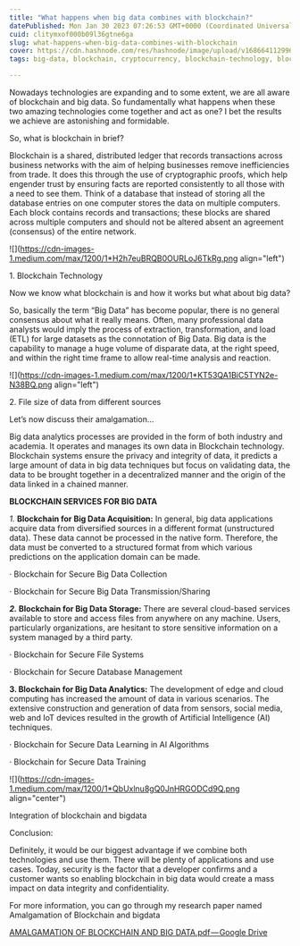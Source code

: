 ```yaml
---
title: "What happens when big data combines with blockchain?"
datePublished: Mon Jan 30 2023 07:26:53 GMT+0000 (Coordinated Universal Time)
cuid: clitymxof000b09l36gtne6ga
slug: what-happens-when-big-data-combines-with-blockchain
cover: https://cdn.hashnode.com/res/hashnode/image/upload/v1686641129966/78027e10-c754-4295-b496-0d38902e9dc7.png
tags: big-data, blockchain, cryptocurrency, blockchain-technology, blockchain-security

---
```


Nowadays technologies are expanding and to some extent, we are all aware of blockchain and big data. So fundamentally what happens when these two amazing technologies come together and act as one? I bet the results we achieve are astonishing and formidable.

So, what is blockchain in brief?

Blockchain is a shared, distributed ledger that records transactions across business networks with the aim of helping businesses remove inefficiencies from trade. It does this through the use of cryptographic proofs, which help engender trust by ensuring facts are reported consistently to all those with a need to see them. Think of a database that instead of storing all the database entries on one computer stores the data on multiple computers. Each block contains records and transactions; these blocks are shared across multiple computers and should not be altered absent an agreement (consensus) of the entire network.

![](https://cdn-images-1.medium.com/max/1200/1*H2h7euBRQB0OURLoJ6TkRg.png align="left")

1\. Blockchain Technology

Now we know what blockchain is and how it works but what about big data?

So, basically the term “Big Data” has become popular, there is no general consensus about what it really means. Often, many professional data analysts would imply the process of extraction, transformation, and load (ETL) for large datasets as the connotation of Big Data. Big data is the capability to manage a huge volume of disparate data, at the right speed, and within the right time frame to allow real-time analysis and reaction.

![](https://cdn-images-1.medium.com/max/1200/1*KT53QA1BiC5TYN2e-N38BQ.png align="left")

2\. File size of data from different sources

Let’s now discuss their amalgamation...

Big data analytics processes are provided in the form of both industry and academia. It operates and manages its own data in Blockchain technology. Blockchain systems ensure the privacy and integrity of data, it predicts a large amount of data in big data techniques but focus on validating data, the data to be brought together in a decentralized manner and the origin of the data linked in a chained manner.

**BLOCKCHAIN SERVICES FOR BIG DATA**

*1\.* **Blockchain for Big Data Acquisition:** In general, big data applications acquire data from diversified sources in a different format (unstructured data). These data cannot be processed in the native form. Therefore, the data must be converted to a structured format from which various predictions on the application domain can be made.

· Blockchain for Secure Big Data Collection

· Blockchain for Secure Big Data Transmission/Sharing

***2\.* Blockchain for Big Data Storage:** There are several cloud-based services available to store and access files from anywhere on any machine. Users, particularly organizations, are hesitant to store sensitive information on a system managed by a third party.

· Blockchain for Secure File Systems

· Blockchain for Secure Database Management

**3\. Blockchain for Big Data Analytics:** The development of edge and cloud computing has increased the amount of data in various scenarios. The extensive construction and generation of data from sensors, social media, web and IoT devices resulted in the growth of Artificial Intelligence (AI) techniques.

· Blockchain for Secure Data Learning in AI Algorithms

· Blockchain for Secure Data Training

![](https://cdn-images-1.medium.com/max/1200/1*QbUxlnu8gQ0JnHRGODCd9Q.png align="center")

Integration of blockchain and bigdata

Conclusion:

Definitely, it would be our biggest advantage if we combine both technologies and use them. There will be plenty of applications and use cases. Today, security is the factor that a developer confirms and a customer wants so enabling blockchain in big data would create a mass impact on data integrity and confidentiality.

For more information, you can go through my research paper named Amalgamation of Blockchain and bigdata

[AMALGAMATION OF BLOCKCHAIN AND BIG DATA.pdf — Google Drive](https://drive.google.com/file/d/1xXRQM6oQb2SuFXrIEx7R9aLVcJaMQeWm/view)